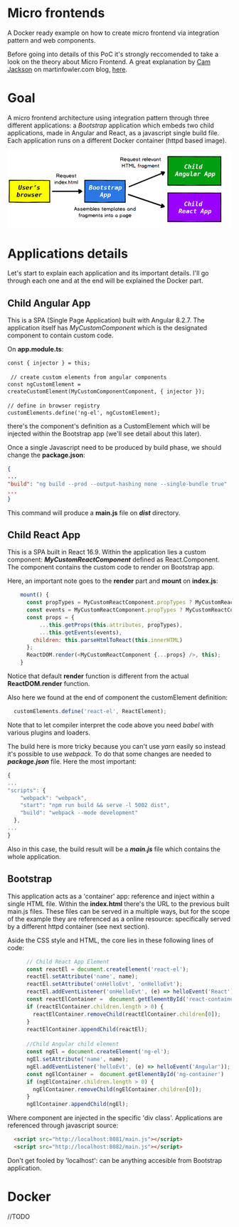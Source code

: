 # Micro frontends
A Docker ready example on how to create micro frontend via integration pattern and web components.

Before going into details of this PoC it's strongly reccomended to take a look on the theory about Micro Frontend. A great explanation by [Cam Jackson](https://camjackson.net/) on martinfowler.com blog, [here](https://martinfowler.com/articles/micro-frontends.html).

# Goal
A micro frontend architecture using integration pattern through three different applications: a _Bootstrap_ application which embeds two child applications, made in Angular and React, as a javascript single build file. Each application runs on a different Docker container (httpd based image).

![High level flow](/resources/flow_architecture.png "High level flow")


# Applications details
Let's start to explain each application and its important details. I'll go through each one and at the end will be explained the Docker part.

## Child Angular App
This is a SPA (Single Page Application) built with Angular 8.2.7.
The application itself has _MyCustomComponent_ which is the designated component to contain custom code.

On **app.module.ts**:

    const { injector } = this;

     // create custom elements from angular components
    const ngCustomElement = createCustomElement(MyCustomComponentComponent, { injector });

    // define in browser registry
    customElements.define('ng-el', ngCustomElement);

there's the component's definition as a CustomElement which will be injected within the Bootstrap app (we'll see detail about this later).

Once a single Javascript need to be produced by build phase, we should change the **package.json**:

```json
{
...
"build": "ng build --prod --output-hashing none --single-bundle true"
...
}
```
This command will produce a **main.js** file on **_dist_** directory.


## Child React App
This is a SPA built in React 16.9.
Within the application lies a custom component: **_MyCustomReactComponent_** defined as React.Component. The component contains the custom code to render on Bootstrap app. 

Here, an important note goes to the **render** part and **mount** on **index.js**:

```javascript
    mount() {
      const propTypes = MyCustomReactComponent.propTypes ? MyCustomReactComponent.propTypes : {};
      const events = MyCustomReactComponent.propTypes ? MyCustomReactComponent.propTypes : {};
      const props = {
          ...this.getProps(this.attributes, propTypes),
          ...this.getEvents(events),
        children: this.parseHtmlToReact(this.innerHTML)
      };
      ReactDOM.render(<MyCustomReactComponent {...props} />, this);
    }
```
Notice that default **render** function is different from the actual **ReactDOM.render** function. 

Also here we found at the end of component the customElement definition:

```javascript
  customElements.define('react-el', ReactElement);
```
Note that to let compiler interpret the code above you need _babel_ with various plugins and loaders.

The build here is more tricky because you can't use _yarn_ easily so instead it's possible to use _webpack_. To do that some changes are needed to **_package.json_** file. Here the most important:

```javascript
{
...
"scripts": {
    "webpack": "webpack",
    "start": "npm run build && serve -l 5002 dist",
    "build": "webpack --mode development"
  },
...
}
```

Also in this case, the build result will be a **_main.js_** file which contains the whole application. 

## Bootstrap
This application acts as a 'container' app: reference and inject within a single HTML file. Within the **index.html** there's the URL to the previous built main.js files. 
These files can be served in a multiple ways, but for the scope of the example they are referenced as a online resource: specifically served by a different httpd container (see next section).

Aside the CSS style and HTML, the core lies in these following lines of code:

```javascript
      // Child React App Element
      const reactEl = document.createElement('react-el');
      reactEl.setAttribute('name', name);
      reactEl.setAttribute('onHelloEvt', 'onHelloEvt');
      reactEl.addEventListener('onHelloEvt', (e) => helloEvent('React'));
      const reactElContainer =  document.getElementById('react-container')
      if (reactElContainer.children.length > 0) {
        reactElContainer.removeChild(reactElContainer.children[0]);
      }
      reactElContainer.appendChild(reactEl);

      //Child Angular child element
      const ngEl = document.createElement('ng-el');
      ngEl.setAttribute('name', name);
      ngEl.addEventListener('helloEvt', (e) => helloEvent('Angular'));
      const ngElContainer =  document.getElementById('ng-container')
      if (ngElContainer.children.length > 0) {
        ngElContainer.removeChild(ngElContainer.children[0]);
      }
      ngElContainer.appendChild(ngEl);
```
Where component are injected in the specific 'div class'. Applications are referenced through javascript source:

```html
  <script src="http://localhost:8081/main.js"></script>
  <script src="http://localhost:8082/main.js"></script>
```

Don't get fooled by 'localhost': can be anything accesible from Bootstrap application. 

# Docker 
//TODO